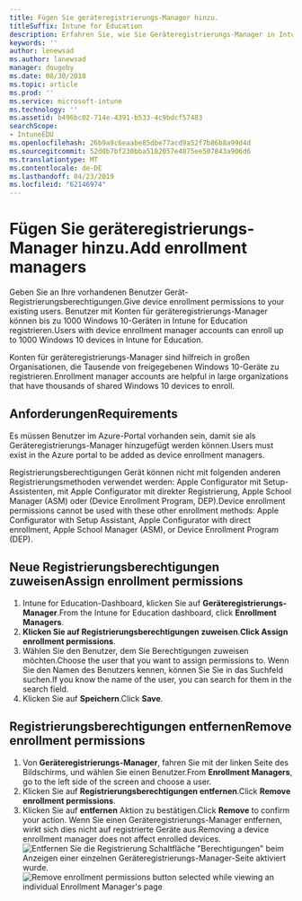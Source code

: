 ```yaml
---
title: Fügen Sie geräteregistrierungs-Manager hinzu.
titleSuffix: Intune for Education
description: Erfahren Sie, wie Sie Geräteregistrierungs-Manager in Intune für Bildungseinrichtungen hinzufügen.
keywords: ''
author: lenewsad
ms.author: lanewsad
manager: dougeby
ms.date: 08/30/2018
ms.topic: article
ms.prod: ''
ms.service: microsoft-intune
ms.technology: ''
ms.assetid: b496bc02-714e-4391-b533-4c9bdcf57483
searchScope:
- IntuneEDU
ms.openlocfilehash: 26b9a9c6eaabe85dbe77acd9a52f7b86b8a99d4d
ms.sourcegitcommit: 52d0b7bf230bba5182057e4875ee507843a906d6
ms.translationtype: MT
ms.contentlocale: de-DE
ms.lasthandoff: 04/23/2019
ms.locfileid: "62146974"
---
```

# <a name="add-enrollment-managers"></a><span data-ttu-id="f9d7a-103">Fügen Sie geräteregistrierungs-Manager hinzu.</span><span class="sxs-lookup"><span data-stu-id="f9d7a-103">Add enrollment managers</span></span>  

<span data-ttu-id="f9d7a-104">Geben Sie an Ihre vorhandenen Benutzer Gerät-Registrierungsberechtigungen.</span><span class="sxs-lookup"><span data-stu-id="f9d7a-104">Give device enrollment permissions to your existing users.</span></span> <span data-ttu-id="f9d7a-105">Benutzer mit Konten für geräteregistrierungs-Manager können bis zu 1000 Windows 10-Geräten in Intune for Education registrieren.</span><span class="sxs-lookup"><span data-stu-id="f9d7a-105">Users with device enrollment manager accounts can enroll up to 1000 Windows 10 devices in Intune for Education.</span></span>

 <span data-ttu-id="f9d7a-106">Konten für geräteregistrierungs-Manager sind hilfreich in großen Organisationen, die Tausende von freigegebenen Windows 10-Geräte zu registrieren.</span><span class="sxs-lookup"><span data-stu-id="f9d7a-106">Enrollment manager accounts are helpful in large organizations that have thousands of shared Windows 10 devices to enroll.</span></span>  

## <a name="requirements"></a><span data-ttu-id="f9d7a-107">Anforderungen</span><span class="sxs-lookup"><span data-stu-id="f9d7a-107">Requirements</span></span>  

<span data-ttu-id="f9d7a-108">Es müssen Benutzer im Azure-Portal vorhanden sein, damit sie als Geräteregistrierungs-Manager hinzugefügt werden können.</span><span class="sxs-lookup"><span data-stu-id="f9d7a-108">Users must exist in the Azure portal to be added as device enrollment managers.</span></span>

<span data-ttu-id="f9d7a-109">Registrierungsberechtigungen Gerät können nicht mit folgenden anderen Registrierungsmethoden verwendet werden: Apple Configurator mit Setup-Assistenten, mit Apple Configurator mit direkter Registrierung, Apple School Manager (ASM) oder (Device Enrollment Program, DEP).</span><span class="sxs-lookup"><span data-stu-id="f9d7a-109">Device enrollment permissions cannot be used with these other enrollment methods: Apple Configurator with Setup Assistant, Apple Configurator with direct enrollment, Apple School Manager (ASM), or Device Enrollment Program (DEP).</span></span>  

## <a name="assign-enrollment-permissions"></a><span data-ttu-id="f9d7a-110">Neue Registrierungsberechtigungen zuweisen</span><span class="sxs-lookup"><span data-stu-id="f9d7a-110">Assign enrollment permissions</span></span>  

1. <span data-ttu-id="f9d7a-111">Intune for Education-Dashboard, klicken Sie auf **Geräteregistrierungs-Manager**.</span><span class="sxs-lookup"><span data-stu-id="f9d7a-111">From the Intune for Education dashboard, click **Enrollment Managers**.</span></span>
2. <span data-ttu-id="f9d7a-112">**Klicken Sie auf Registrierungsberechtigungen zuweisen**.</span><span class="sxs-lookup"><span data-stu-id="f9d7a-112">**Click Assign enrollment permissions**.</span></span>
3. <span data-ttu-id="f9d7a-113">Wählen Sie den Benutzer, dem Sie Berechtigungen zuweisen möchten.</span><span class="sxs-lookup"><span data-stu-id="f9d7a-113">Choose the user that you want to assign permissions to.</span></span> <span data-ttu-id="f9d7a-114">Wenn Sie den Namen des Benutzers kennen, können Sie Sie in das Suchfeld suchen.</span><span class="sxs-lookup"><span data-stu-id="f9d7a-114">If you know the name of the user, you can search for them in the search field.</span></span>
4. <span data-ttu-id="f9d7a-115">Klicken Sie auf **Speichern**.</span><span class="sxs-lookup"><span data-stu-id="f9d7a-115">Click **Save**.</span></span>

## <a name="remove-enrollment-permissions"></a><span data-ttu-id="f9d7a-116">Registrierungsberechtigungen entfernen</span><span class="sxs-lookup"><span data-stu-id="f9d7a-116">Remove enrollment permissions</span></span>  
1. <span data-ttu-id="f9d7a-117">Von **Geräteregistrierungs-Manager**, fahren Sie mit der linken Seite des Bildschirms, und wählen Sie einen Benutzer.</span><span class="sxs-lookup"><span data-stu-id="f9d7a-117">From **Enrollment Managers**, go to the left side of the screen and choose a user.</span></span> 
2. <span data-ttu-id="f9d7a-118">Klicken Sie auf **Registrierungsberechtigungen entfernen**.</span><span class="sxs-lookup"><span data-stu-id="f9d7a-118">Click **Remove enrollment permissions**.</span></span>
3. <span data-ttu-id="f9d7a-119">Klicken Sie auf **entfernen** Aktion zu bestätigen.</span><span class="sxs-lookup"><span data-stu-id="f9d7a-119">Click **Remove** to confirm your action.</span></span> <span data-ttu-id="f9d7a-120">Wenn Sie einen Geräteregistrierungs-Manager entfernen, wirkt sich dies nicht auf registrierte Geräte aus.</span><span class="sxs-lookup"><span data-stu-id="f9d7a-120">Removing a device enrollment manager does not affect enrolled devices.</span></span>
  <span data-ttu-id="f9d7a-121">![Entfernen Sie die Registrierung Schaltfläche "Berechtigungen" beim Anzeigen einer einzelnen Geräteregistrierungs-Manager-Seite aktiviert wurde.](./media/enroll-mgrs-003-remove-enrollment-permissions.png)</span><span class="sxs-lookup"><span data-stu-id="f9d7a-121">![Remove enrollment permissions button selected while viewing an individual Enrollment Manager's page](./media/enroll-mgrs-003-remove-enrollment-permissions.png)</span></span>
